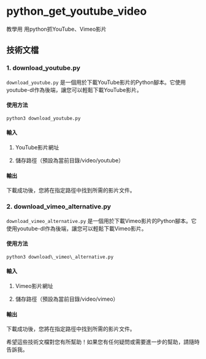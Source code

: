 python\_get\_youtube_video
==========================

教學用 用python抓YouTube、Vimeo影片

技術文檔
----

### 1\. download_youtube.py

`download_youtube.py` 是一個用於下載YouTube影片的Python腳本。它使用youtube-dl作為後端，讓您可以輕鬆下載YouTube影片。

#### 使用方法

```
python3 download_youtube.py
```

#### 輸入

1.  YouTube影片網址
    
2.  儲存路徑（預設為當前目錄/video/youtube）
    

#### 輸出

下載成功後，您將在指定路徑中找到所需的影片文件。

### 2\. download\_vimeo\_alternative.py

`download_vimeo_alternative.py` 是一個用於下載Vimeo影片的Python腳本。它使用youtube-dl作為後端，讓您可以輕鬆下載Vimeo影片。

#### 使用方法

```
python3 download\_vimeo\_alternative.py
```

#### 輸入

1.  Vimeo影片網址
    
2.  儲存路徑（預設為當前目錄/video/vimeo）
    

#### 輸出

下載成功後，您將在指定路徑中找到所需的影片文件。

希望這些技術文檔對您有所幫助！如果您有任何疑問或需要進一步的幫助，請隨時告訴我。